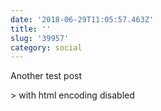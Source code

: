 ```yaml
---
date: '2018-06-29T11:05:57.463Z'
title: ''
slug: '39957'
category: social
---
```

Another test post

&gt; with html encoding disabled
